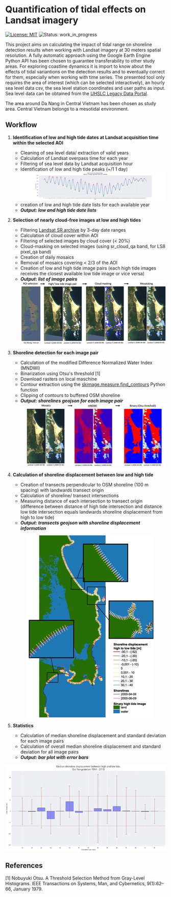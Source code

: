 # Quantification of tidal effects on Landsat imagery

[![License: MIT](https://img.shields.io/badge/License-MIT-blue.svg)](https://opensource.org/licenses/MIT)
![Status: work_in_progress](https://img.shields.io/badge/Status-work_in_progress-red.svg)

This project aims on calculating the impact of tidal range on shoreline detection results when working with Landsat imagery at 30 meters spatial resolution. A fully automatic approach using the Google Earth Engine Python API has been chosen to guarantee transferability to other study areas. For exploring coastline dynamics it is import to know about the effects of tidal variantions on the detection results and to eventually correct for them, especially when working with time series.
The presented tool only requires the area of interest (which can be selected interactively), an hourly sea level data csv, the sea level station coordinates and user paths as input. Sea level data can be obtained from the [UHSLC Legacy Data Portal](http://uhslc.soest.hawaii.edu/data/?rq#uh381http://uhslc.soest.hawaii.edu/data/csv/rqds/pacific/hourly/h381a.csv).

The area around Da Nang in Central Vietnam has been chosen as study area. Central Vietnam belongs to a mesotidal environment.

## Workflow
1. **Identification of low and high tide dates at Landsat acquisition time within the selected AOI**
    - Cleaning of sea level data/ extraction of valid years
    - Calculation of Landsat overpass time for each year
    - Filtering of sea level data by Landsat acquisition hour
    - Identification of low and high tide peaks (+/1 1 day)
    ![Sea level data at Landsat acquisition time](/images/Sea_levels_qui-nong1_2000.png)
    - creation of low and high tide date lists for each available year
    - ***Output: low and high tide date lists***

2. **Selection of nearly cloud-free images at low and high tides**
    - Filtering [Landsat SR archive](https://developers.google.com/earth-engine/datasets/catalog/landsat) by 3-day date ranges
    - Calculation of cloud cover within AOI 
    - Filtering of selected images by cloud cover (< 20%)
    - Cloud-masking on selected images (using sr_cloud_qa band, for LS8 pixel_qa band)
    - Creation of daily mosaics 
    - Removal of mosaics covering < 2/3 of the AOI
    - Creation of low and high tide image pairs (each high tide images receives the closest available low tide image or vice versa)
    - ***Output: list of image pairs***
    ![Image pair](/images/workflow_ImagePairs.png)

3. **Shoreline detection for each image pair**
    - Calculation of the modified Difference Normalized Water Index (MNDWI) 
    - Binarization using Otsu's threshold [1]
    - Download rasters on local maschine 
    - Contour extraction using the [skimage.measure.find_contours](https://scikit-image.org/docs/0.8.0/api/skimage.measure.find_contours.html) Python function 
    - Clipping of contours to buffered OSM shoreline
    - ***Output: shorelines geojson for each image pair***
    ![Shoreline detection workflow](/images/worklow_ShorelineDetection.png)


4. **Calculation of shoreline displacement between low and high tide**
    - Creation of transects perpendicular to OSM shoreline (100 m spacing) with landwards transect origin
    - Calculation of shoreline/ transect intersections
    - Measuring distance of each intersection to transect origin (difference between distance of high tide intersection and distance low tide intersection equals landwards shoreline displacement from high to low tide) 
    - ***Output: transects geojson with shoreline displacement information***
   <p align="center">
     <img src="https://github.com/ronjalappe/Quantification_tidal_effects_Landsat/blob/main/images/qui-nong1_pair3.jpg" width="400"/>
   </p>


5. **Statistics**
    - Calculation of median shoreline displacement and standard deviation for each image pairs
    - Calculation of overall median shoreline displacement and standard deviation for all image pairs
    - ***Output: bar plot with error bars***
  <p align="center">
     <img src="https://github.com/ronjalappe/Quantification_tidal_effects_Landsat/blob/main/images/qui_nong_tidal_effects.png" width="700"/>
   </p>


## References
[1] Nobuyuki Otsu. A Threshold Selection Method from Gray-Level Histograms. IEEE Transactions on Systems, Man, and Cybernetics, 9(1):62–66, January 1979.
